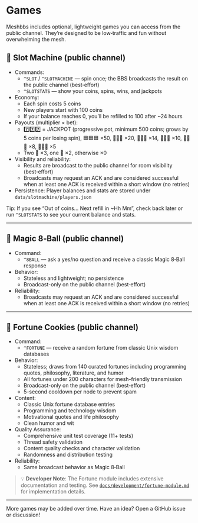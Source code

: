 # Games

Meshbbs includes optional, lightweight games you can access from the public channel. They’re designed to be low‑traffic and fun without overwhelming the mesh.

## 🎰 Slot Machine (public channel)

- Commands:
  - `^SLOT` / `^SLOTMACHINE` — spin once; the BBS broadcasts the result on the public channel (best‑effort)
  - `^SLOTSTATS` — show your coins, spins, wins, and jackpots
- Economy:
  - Each spin costs 5 coins
  - New players start with 100 coins
  - If your balance reaches 0, you’ll be refilled to 100 after ~24 hours
- Payouts (multiplier × bet):
  - 7️⃣7️⃣7️⃣ = JACKPOT (progressive pot, minimum 500 coins; grows by 5 coins per losing spin), 🟦🟦🟦 ×50, 🔔🔔🔔 ×20, 🍇🍇🍇 ×14, 🍊🍊🍊 ×10, 🍋🍋🍋 ×8, 🍒🍒🍒 ×5
  - Two 🍒 ×3, one 🍒 ×2, otherwise ×0
- Visibility and reliability:
  - Results are broadcast to the public channel for room visibility (best‑effort)
  - Broadcasts may request an ACK and are considered successful when at least one ACK is received within a short window (no retries)
- Persistence: Player balances and stats are stored under `data/slotmachine/players.json`

Tip: If you see “Out of coins… Next refill in ~Hh Mm”, check back later or run `^SLOTSTATS` to see your current balance and stats.

---

## 🎱 Magic 8‑Ball (public channel)

- Command:
  - `^8BALL` — ask a yes/no question and receive a classic Magic 8‑Ball response
- Behavior:
  - Stateless and lightweight; no persistence
  - Broadcast-only on the public channel (best‑effort)
- Reliability:
  - Broadcasts may request an ACK and are considered successful when at least one ACK is received within a short window (no retries)

---

## 🔮 Fortune Cookies (public channel)

- Command:
  - `^FORTUNE` — receive a random fortune from classic Unix wisdom databases
- Behavior:
  - Stateless; draws from 140 curated fortunes including programming quotes, philosophy, literature, and humor
  - All fortunes under 200 characters for mesh-friendly transmission
  - Broadcast-only on the public channel (best‑effort)
  - 5-second cooldown per node to prevent spam
- Content:
  - Classic Unix fortune database entries
  - Programming and technology wisdom
  - Motivational quotes and life philosophy
  - Clean humor and wit
- Quality Assurance:
  - Comprehensive unit test coverage (11+ tests)
  - Thread safety validation
  - Content quality checks and character validation
  - Randomness and distribution testing
- Reliability:
  - Same broadcast behavior as Magic 8‑Ball

> 💡 **Developer Note**: The Fortune module includes extensive documentation and testing. See [`docs/development/fortune-module.md`](../development/fortune-module.md) for implementation details.

---

More games may be added over time. Have an idea? Open a GitHub issue or discussion!